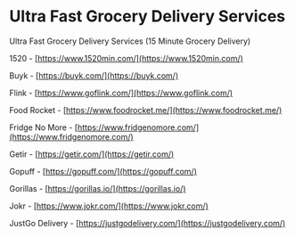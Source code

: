 # Ultra Fast Grocery Delivery Services
Ultra Fast Grocery Delivery Services (15 Minute Grocery Delivery)


1520 - [https://www.1520min.com/](https://www.1520min.com/)

Buyk - [https://buyk.com/](https://buyk.com/)

Flink - [https://www.goflink.com/](https://www.goflink.com/)

Food Rocket - [https://www.foodrocket.me/](https://www.foodrocket.me/)

Fridge No More - [https://www.fridgenomore.com/](https://www.fridgenomore.com/)

Getir - [https://getir.com/](https://getir.com/)

Gopuff - [https://gopuff.com/](https://gopuff.com/)

Gorillas - [https://gorillas.io/](https://gorillas.io/)

Jokr - [https://www.jokr.com/](https://www.jokr.com/)

JustGo Delivery - [https://justgodelivery.com/](https://justgodelivery.com/)
